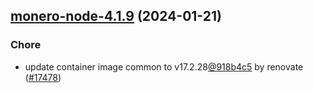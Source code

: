 

## [monero-node-4.1.9](https://github.com/truecharts/charts/compare/monero-node-4.1.8...monero-node-4.1.9) (2024-01-21)

### Chore



- update container image common to v17.2.28[@918b4c5](https://github.com/918b4c5) by renovate ([#17478](https://github.com/truecharts/charts/issues/17478))